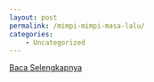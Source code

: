 ```yaml
---
layout: post
permalink: /mimpi-mimpi-masa-lalu/
categories:
    - Uncategorized
---
```


[Baca Selengkapnya](/10)